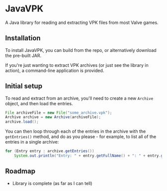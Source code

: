 JavaVPK
=======

A Java library for reading and extracting VPK files from most Valve games.

Installation
------

To install JavaVPK, you can build from the repo, or alternatively download the pre-built JAR.

If you're just wanting to extract VPK archives (or just see the library in action), a command-line application is provided.

Initial setup
------

To read and extract from an archive, you'll need to create a new `Archive` object, and then load the entries.

```java
File archiveFile = new File("some_archive.vpk");
Archive archive = new Archive(archiveFile);
archive.load();
```

You can then loop through each of the entries in the archive with the `getEntries()` method, and do as you please - for example, to list all of the entries in a single archive:

```java
for (Entry entry : archive.getEntries())
	System.out.println("Entry: " + entry.getFullName() + ": " + entry.getLength() + " bytes");
```

Roadmap
------

- Library is complete (as far as I can tell)